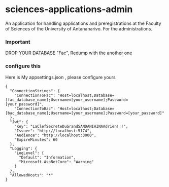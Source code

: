 # sciences-applications-admin

An application for handling applications and preregistrations at the Faculty of Sciences of the University of Antananarivo.
For the administrations.

### Important
DROP YOUR DATABASE "Fac",
Redump with the another one

### configure this
Here is My appsettings.json , please configure yours
```
{
  "ConnectionStrings": {
    "ConnectionToFac": "Host=localhost;Database=[fac_database_name];Username=[your_username];Password=[your_password]",
    "ConnectionToBac": "Host=localhost;Database=[bac_database_name];Username=[your_username];Password=[your_password]"
  },
  "Jwt": {
    "Key": "LaClefSecreteDuGrandSANDANIAINAAdrien!!!",
    "Issuer": "http://localhost:5174",
    "Audience": "http://localhost:3000",
    "ExpireMinutes": 60
  },
  "Logging": {
    "LogLevel": {
      "Default": "Information",
      "Microsoft.AspNetCore": "Warning"
    }
  },
  "AllowedHosts": "*"
}
```
